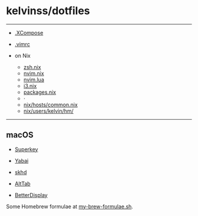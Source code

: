 # kelvinss/dotfiles

---

- [.XCompose](home/.XCompose)
- [.vimrc](home/.vimrc)

- on Nix
  - [zsh.nix](nix/users/kelvin/hm/zsh.nix)
  - [nvim.nix](nix/users/kelvin/hm/nvim.nix)
  - [nvim.lua](nix/users/kelvin/hm/nvim.lua)
  - [i3.nix](nix/users/kelvin/hm/i3.nix)
  - [packages.nix](nix/users/kelvin/hm/packages.nix)
  - ·
  - [nix/hosts/common.nix](nix/hosts/common.nix)
  - [nix/users/kelvin/hm/](nix/users/kelvin/hm/)

---

## macOS

- [Superkey]
- [Yabai]
- [skhd]
- [AltTab]

- [BetterDisplay]

Some Homebrew formulae at [my-brew-formulae.sh].

[Superkey]: https://superkey.app/
[Yabai]: https://github.com/koekeishiya/yabai
[skhd]: https://github.com/koekeishiya/skhd
[AltTab]: https://alt-tab-macos.netlify.app/

[BetterDisplay]: https://github.com/waydabber/BetterDisplay

[my-brew-formulae.sh]: mac/my-brew-formulae.sh
